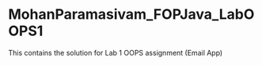 # MohanParamasivam_FOPJava_LabOOPS1
This contains the solution for Lab 1 OOPS assignment (Email App)

